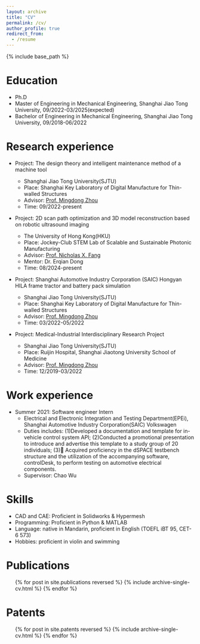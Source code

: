 ```yaml
---
layout: archive
title: "CV"
permalink: /cv/
author_profile: true
redirect_from:
  - /resume
---
```


{% include base_path %}

Education
======
* Ph.D
* Master of Engineering in Mechanical Engineering, Shanghai Jiao Tong University, 09/2022-03/2025(expected)
* Bachelor of Engineering in Mechanical Engineering, Shanghai Jiao Tong University, 09/2018-06/2022

Research experience
======
* Project: The design theory and intelligent maintenance method of a machine tool
  * Shanghai Jiao Tong University(SJTU)
  * Place: Shanghai Key Laboratory of Digital Manufacture for Thin-walled Structures
  * Advisor: [Prof. Mingdong Zhou](https://me.sjtu.edu.cn/teacher_directory1/zhoumingdong.html)
  * Time: 09/2022-present
 
* Project: 2D scan path optimization and 3D model reconstruction based on robotic ultrasound imaging
  * The University of Hong Kong(HKU)
  * Place: Jockey-Club STEM Lab of Scalable and Sustainable Photonic Manufacturing
  * Advisor: [Prof. Nicholas X. Fang](https://www.mech.hku.hk/academic-staff/fang-x)
  * Mentor: Dr. Erqian Dong
  * Time: 08/2024-present
 
* Project: Shanghai Automotive Industry Corporation (SAIC) Hongyan HILA frame tractor and battery pack simulation
  * Shanghai Jiao Tong University(SJTU)
  * Place: Shanghai Key Laboratory of Digital Manufacture for Thin-walled Structures
  * Advisor: [Prof. Mingdong Zhou](https://me.sjtu.edu.cn/teacher_directory1/zhoumingdong.html)
  * Time: 03/2022-05/2022
 
* Project: Medical-Industrial Interdisciplinary Research Project
  * Shanghai Jiao Tong University(SJTU)
  * Place: Ruijin Hospital, Shanghai Jiaotong University School of Medicine
  * Advisor: [Prof. Mingdong Zhou](https://me.sjtu.edu.cn/teacher_directory1/zhoumingdong.html)
  * Time: 12/2019-03/2022

Work experience
======
* Summer 2021: Software engineer Intern
  * Electrical and Electronic Integration and Testing Department(EPEi), Shanghai Automotive Industry Corporation(SAIC) Volkswagen
  * Duties includes: (1)Developed a documentation and template for in-vehicle control system API; (2)Conducted a promotional presentation to introduce and advertise this template to a study group of 20 individuals; (3)	Acquired proficiency in the dSPACE testbench structure and the utilization of the accompanying software, controlDesk, to perform testing on automotive electrical components.
  * Supervisor: Chao Wu
  
Skills
======
* CAD and CAE: Proficient in Solidworks & Hypermesh
* Programming: Proficient in Python & MATLAB
* Language: native in Mandarin, proficient in English (TOEFL iBT 95, CET-6 573)
* Hobbies: proficient in violin and swimming

Publications
======
  <ul>{% for post in site.publications reversed %}
    {% include archive-single-cv.html %}
  {% endfor %}</ul>

Patents
======
  <ul>{% for post in site.patents reversed %}
    {% include archive-single-cv.html %}
  {% endfor %}</ul>
